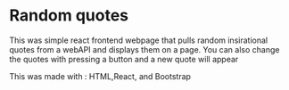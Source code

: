 # Random quotes

This was simple react frontend webpage that pulls random insirational quotes from a webAPI and displays them on a page. 
You can also change the quotes with pressing a button and a new quote will appear 

This was made with : HTML,React, and Bootstrap
